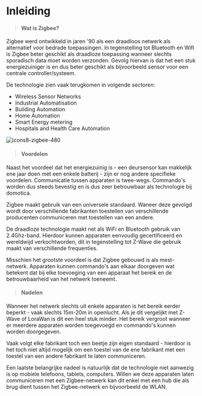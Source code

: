 # Inleiding

> #### Wat is Zigbee?

Zigbee werd ontwikkeld in jaren '90 als een draadloos netwerk als alternatief voor bedrade toepassingen. In tegenstelling tot Bluetooth en Wifi is Zigbee beter geschikt als draadloze toepassing wanneer slechts sporadisch data moet worden verzonden. Gevolg hiervan is dat het een stuk energiezuiniger is en dus beter geschikt als bijvoorbeeld sensor voor een centrale controller/systeem.

De technologie zien vaak terugkomen in volgende sectoren:

- Wireless Sensor Networks
- Industrial Automatisation
- Building Automation
- Home Automation
- Smart Energy metering
- Hospitals and Health Care Automation

![icons8-zigbee-480](/img/icons8-zigbee-480.png)

> #### Voordelen

Naast het voordeel dat het energiezuinig is - een deursensor kan makkelijk ene jaar doen met een enkele batterij - zijn er nog andere specifieke voordelen. Communicatie tussen apparaten is twee-wegs. Commando's worden dus steeds bevestig en is dus zeer betrouwbaar als technologie bij domotica.

Zigbee maakt gebruik van een universele standaard. Waneer deze gevolgd wordt door verschillende fabrikanten toestellen van verschillende producenten communiceren met toestellen van een andere. 

De draadloze technologie maakt net als WiFi en Bluetooth gebruik van 2.4Ghz-band. Hierdoor kunnen apparaten eenvoudig gecertificeerd en wereldwijd verkochtworden, dit in tegenstelling tot Z-Wave die gebruik maakt van verschillende frequenties.

Misschien het grootste voordeel is dat Zigbee gebouwd is als mest-netwerk. Apparaten kunnen commando's aan elkaar doorgeven wat betekent dat bij elke toevoeging van een apparaat het bereik en de betrouwbaarheid van het netwerk toeneemt.

> #### Nadelen

Wanneer het netwerk slechts uit enkele apparaten is het bereik eerder beperkt - vaak slechts 15m-20m in openlucht. Als je dit vergelijkt met Z-Wave of LoraWan is dit een heel stuk minder. Het bereik vergroot wanneer er meerdere apparaten worden toegevoegd en commando's kunnen worden doorgegeven.

Vaak volgt elke fabrikant toch een beetje zijn eigen standaard - hierdoor is het toch niet altijd mogelijk om een toestel van de ene fabrikant met een toestel van een andere fabrikant te laten communiceren.

Een laatste belangrijke nadeel is natuurlijk dat de technologie niet aanwezig is op mobiele telefoons, tablets, computers. Willen we deze apparaten laten communiceren met een Zigbee-netwerk kan dit enkel met een hub die als brug dient tussen het Zigbee-netwerk en bijvoorbeeld de WLAN.